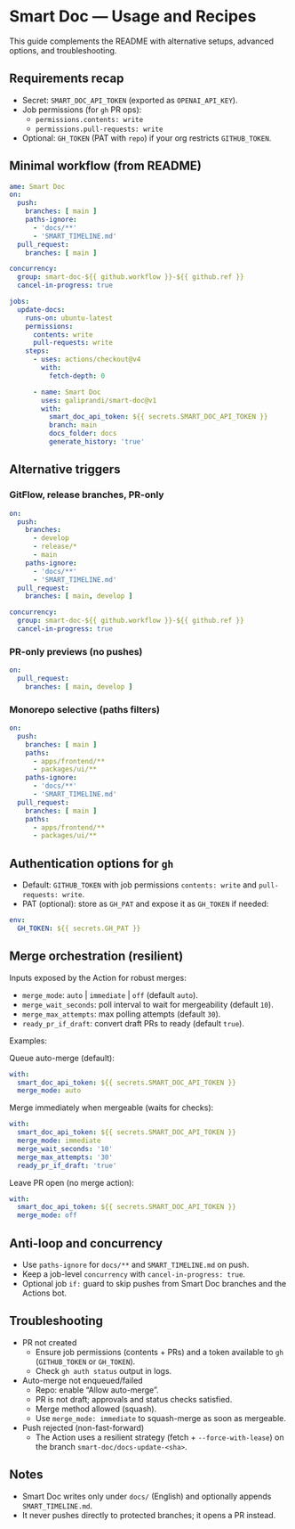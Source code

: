 # Smart Doc — Usage and Recipes

This guide complements the README with alternative setups, advanced options, and troubleshooting.

## Requirements recap
- Secret: `SMART_DOC_API_TOKEN` (exported as `OPENAI_API_KEY`).
- Job permissions (for `gh` PR ops):
  - `permissions.contents: write`
  - `permissions.pull-requests: write`
- Optional: `GH_TOKEN` (PAT with `repo`) if your org restricts `GITHUB_TOKEN`.

## Minimal workflow (from README)
```yaml
ame: Smart Doc
on:
  push:
    branches: [ main ]
    paths-ignore:
      - 'docs/**'
      - 'SMART_TIMELINE.md'
  pull_request:
    branches: [ main ]

concurrency:
  group: smart-doc-${{ github.workflow }}-${{ github.ref }}
  cancel-in-progress: true

jobs:
  update-docs:
    runs-on: ubuntu-latest
    permissions:
      contents: write
      pull-requests: write
    steps:
      - uses: actions/checkout@v4
        with:
          fetch-depth: 0

      - name: Smart Doc
        uses: galiprandi/smart-doc@v1
        with:
          smart_doc_api_token: ${{ secrets.SMART_DOC_API_TOKEN }}
          branch: main
          docs_folder: docs
          generate_history: 'true'
```

## Alternative triggers

### GitFlow, release branches, PR-only
```yaml
on:
  push:
    branches:
      - develop
      - release/*
      - main
    paths-ignore:
      - 'docs/**'
      - 'SMART_TIMELINE.md'
  pull_request:
    branches: [ main, develop ]

concurrency:
  group: smart-doc-${{ github.workflow }}-${{ github.ref }}
  cancel-in-progress: true
```

### PR-only previews (no pushes)
```yaml
on:
  pull_request:
    branches: [ main, develop ]
```

### Monorepo selective (paths filters)
```yaml
on:
  push:
    branches: [ main ]
    paths:
      - apps/frontend/**
      - packages/ui/**
    paths-ignore:
      - 'docs/**'
      - 'SMART_TIMELINE.md'
  pull_request:
    branches: [ main ]
    paths:
      - apps/frontend/**
      - packages/ui/**
```

## Authentication options for `gh`
- Default: `GITHUB_TOKEN` with job permissions `contents: write` and `pull-requests: write`.
- PAT (optional): store as `GH_PAT` and expose it as `GH_TOKEN` if needed:
```yaml
env:
  GH_TOKEN: ${{ secrets.GH_PAT }}
```

## Merge orchestration (resilient)
Inputs exposed by the Action for robust merges:
- `merge_mode`: `auto` | `immediate` | `off` (default `auto`).
- `merge_wait_seconds`: poll interval to wait for mergeability (default `10`).
- `merge_max_attempts`: max polling attempts (default `30`).
- `ready_pr_if_draft`: convert draft PRs to ready (default `true`).

Examples:

Queue auto-merge (default):
```yaml
with:
  smart_doc_api_token: ${{ secrets.SMART_DOC_API_TOKEN }}
  merge_mode: auto
```

Merge immediately when mergeable (waits for checks):
```yaml
with:
  smart_doc_api_token: ${{ secrets.SMART_DOC_API_TOKEN }}
  merge_mode: immediate
  merge_wait_seconds: '10'
  merge_max_attempts: '30'
  ready_pr_if_draft: 'true'
```

Leave PR open (no merge action):
```yaml
with:
  smart_doc_api_token: ${{ secrets.SMART_DOC_API_TOKEN }}
  merge_mode: off
```

## Anti-loop and concurrency
- Use `paths-ignore` for `docs/**` and `SMART_TIMELINE.md` on push.
- Keep a job-level `concurrency` with `cancel-in-progress: true`.
- Optional job `if:` guard to skip pushes from Smart Doc branches and the Actions bot.

## Troubleshooting
- PR not created
  - Ensure job permissions (contents + PRs) and a token available to `gh` (`GITHUB_TOKEN` or `GH_TOKEN`).
  - Check `gh auth status` output in logs.
- Auto-merge not enqueued/failed
  - Repo: enable “Allow auto-merge”.
  - PR is not draft; approvals and status checks satisfied.
  - Merge method allowed (squash).
  - Use `merge_mode: immediate` to squash-merge as soon as mergeable.
- Push rejected (non-fast-forward)
  - The Action uses a resilient strategy (fetch + `--force-with-lease`) on the branch `smart-doc/docs-update-<sha>`.

## Notes
- Smart Doc writes only under `docs/` (English) and optionally appends `SMART_TIMELINE.md`.
- It never pushes directly to protected branches; it opens a PR instead.

